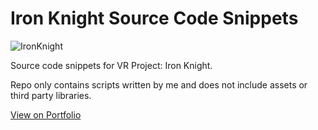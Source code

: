 # Iron Knight Source Code Snippets

![IronKnight](https://user-images.githubusercontent.com/10013436/236170725-8f402ec3-f2da-4f7a-b163-6b7bce4a4ba3.gif)

 Source code snippets for VR Project: Iron Knight.
 
 Repo only contains scripts written by me and does not include assets or third party libraries.

[View on Portfolio](https://www.ijiro.dev/whitememories](https://www.ijiro.dev/iron-knight)https://www.ijiro.dev/iron-knight)
